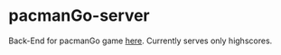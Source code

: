 # pacmanGo-server
Back-End for pacmanGo game [here](https://github.com/Salablefuzzball/pacmanGo-native). Currently serves only highscores.
